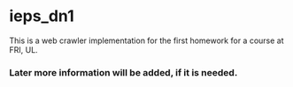 # ieps_dn1
This is a web crawler implementation for the first homework for a course at FRI, UL.

### Later more information will be added, if it is needed.
